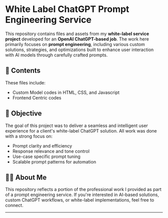 # White Label ChatGPT Prompt Engineering Service

This repository contains files and assets from my **white-label service project** developed for an **OpenAI ChatGPT-based job**. The work here primarily focuses on **prompt engineering**, including various custom solutions, strategies, and optimizations built to enhance user interaction with AI models through carefully crafted prompts.

## 📂 Contents

These files include:

- Custom Model codes in HTML, CSS, and Javascript
- Frontend Centric codes  

## 🎯 Objective

The goal of this project was to deliver a seamless and intelligent user experience for a client's white-label ChatGPT solution. All work was done with a strong focus on:

- Prompt clarity and efficiency  
- Response relevance and tone control  
- Use-case specific prompt tuning  
- Scalable prompt patterns for automation

## 👨‍💻 About Me

This repository reflects a portion of the professional work I provided as part of a prompt engineering service. If you're interested in AI-based solutions, custom ChatGPT workflows, or white-label implementations, feel free to connect.

---


